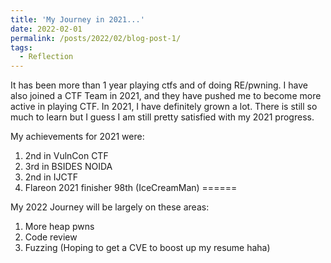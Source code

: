 ```yaml
---
title: 'My Journey in 2021...'
date: 2022-02-01
permalink: /posts/2022/02/blog-post-1/
tags:
  - Reflection
---
```


It has been more than 1 year playing ctfs and of doing RE/pwning. I have also joined a CTF Team in 2021, and they have pushed me to become more active in playing CTF. In 2021, I have definitely grown a lot. There is still so much to learn but I guess I am still pretty satisfied with my 2021 progress.

My achievements for 2021 were:
1) 2nd in VulnCon CTF
2) 3rd in BSIDES NOIDA 
3) 2nd in IJCTF
4) Flareon 2021 finisher 98th (IceCreamMan)
======

My 2022 Journey will be largely on these areas: 
1) More heap pwns
2) Code review
3) Fuzzing (Hoping to get a CVE to boost up my resume haha) 

